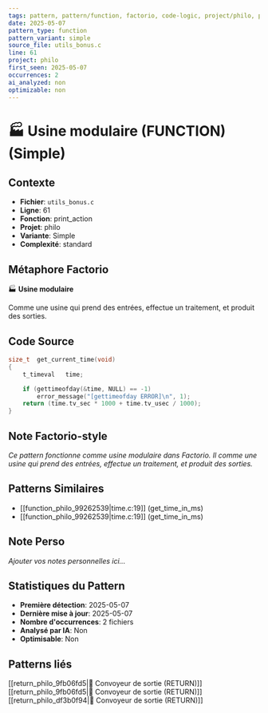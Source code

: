 ```yaml
---
tags: pattern, pattern/function, factorio, code-logic, project/philo, pattern/variant/simple
date: 2025-05-07
pattern_type: function
pattern_variant: simple
source_file: utils_bonus.c
line: 61
project: philo
first_seen: 2025-05-07
occurrences: 2
ai_analyzed: non
optimizable: non
---
```


# 🏭 Usine modulaire (FUNCTION) (Simple)

## Contexte
- **Fichier**: `utils_bonus.c`
- **Ligne**: 61
- **Fonction**: print_action
- **Projet**: philo
- **Variante**: Simple
- **Complexité**: standard

## Métaphore Factorio
🏭 **Usine modulaire**

Comme une usine qui prend des entrées, effectue un traitement, et produit des sorties.

## Code Source
```c
size_t	get_current_time(void)
{
	t_timeval	time;

	if (gettimeofday(&time, NULL) == -1)
		error_message("[gettimeofday ERROR]\n", 1);
	return (time.tv_sec * 1000 + time.tv_usec / 1000);
}
```

## Note Factorio-style
*Ce pattern fonctionne comme usine modulaire dans Factorio. Il comme une usine qui prend des entrées, effectue un traitement, et produit des sorties.*

## Patterns Similaires
- [[function_philo_99262539|time.c:19]] (get_time_in_ms)
- [[function_philo_99262539|time.c:19]] (get_time_in_ms)

## Note Perso
*Ajouter vos notes personnelles ici...*

## Statistiques du Pattern
- **Première détection**: 2025-05-07
- **Dernière mise à jour**: 2025-05-07
- **Nombre d'occurrences**: 2 fichiers
- **Analysé par IA**: Non
- **Optimisable**: Non

## Patterns liés
[[return_philo_9fb06fd5|🚚 Convoyeur de sortie (RETURN)]]
[[return_philo_9fb06fd5|🚚 Convoyeur de sortie (RETURN)]]
[[return_philo_df3b0f94|🚚 Convoyeur de sortie (RETURN)]]
